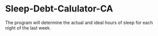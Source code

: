 # Sleep-Debt-Calulator-CA
The program will determine the actual and ideal hours of sleep for each night of the last week.
